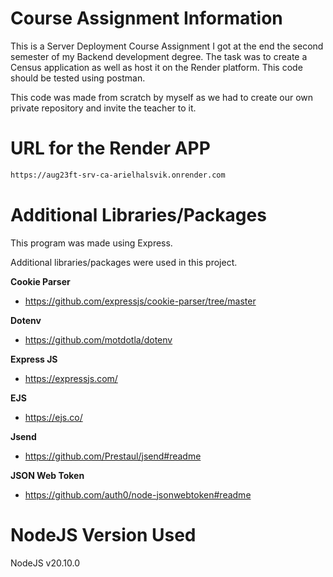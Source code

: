 # Course Assignment Information

This is a Server Deployment Course Assignment I got at the end the second semester of my Backend development degree. The task was to create a Census application as well as host it on the Render platform. This code should be tested using postman.

This code was made from scratch by myself as we had to create our own private repository and invite the teacher to it.

# URL for the Render APP

```bash
https://aug23ft-srv-ca-arielhalsvik.onrender.com
```

# Additional Libraries/Packages

This program was made using Express.

Additional libraries/packages were used in this project.

**Cookie Parser**
- https://github.com/expressjs/cookie-parser/tree/master

**Dotenv**
- https://github.com/motdotla/dotenv

**Express JS**
- https://expressjs.com/

**EJS**
- https://ejs.co/

**Jsend**
- https://github.com/Prestaul/jsend#readme

**JSON Web Token**
- https://github.com/auth0/node-jsonwebtoken#readme

# NodeJS Version Used

NodeJS v20.10.0
